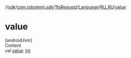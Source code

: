 //[sdk](../../../../../index.md)/[com.robotemi.sdk](../../../index.md)/[TtsRequest](../../index.md)/[Language](../index.md)/[RU_RU](index.md)/[value](value.md)



# value  
[androidJvm]  
Content  
val [value](value.md): [Int](https://kotlinlang.org/api/latest/jvm/stdlib/kotlin/-int/index.html)  



